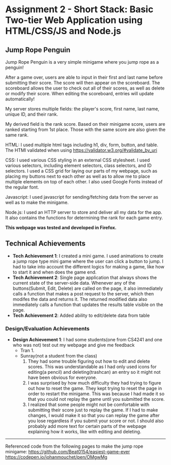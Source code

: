 Assignment 2 - Short Stack: Basic Two-tier Web Application using HTML/CSS/JS and Node.js  
===

## Jump Rope Penguin
Jump Rope Penguin is a very simple minigame where you jump rope as a penguin!

After a game over, users are able to input in their first and last name before submitting their score. The score will then appear on the scoreboard. The scoreboard allows the user to check out all of their scores, as well as delete or modify their score. When editing the scoreboard, entries will update automatically!

My server stores multiple fields: the player's score, first name, last name, unique ID, and their rank.

My derived field is the rank score. Based on their minigame score, users are ranked starting from 1st place. Those with the same score are also given the same rank.

HTML: I used multiple html tags including h1, div, form, button, and table. The HTMl validated when using https://validator.w3.org/#validate_by_uri

CSS: I used various CSS styling in an external CSS stylesheet. I used various selectors, including element selectors, class selectors, and ID selectors. I used a CSS grid for laying our parts of my webpage, such as placing my buttons next to each other as well as to allow me to place multiple elements on top of each other. I also used Google Fonts instead of the regular font.

Javascript: I used javascript for sending/fetching data from the server as well as to make the minigame.

Node.js: I used an HTTP server to store and deliver all my data for the app. It also contains the functions for determining the rank for each game entry.

**This webpage was tested and developed in Firefox.**


## Technical Achievements
- **Tech Achievement 1**: I created a mini game. I used animations to create a jump rope type mini game where the user can click a button to jump. I had to take into account the different logics for making a game, like how to start it and when does the game end.
- **Tech Achievement 2**: Single page application that always shows the current state of the server-side data. Whenever any of the buttons(Submit, Edit, Delete) are called on the page, it also immediately calls a function that makes a post request to the server, which then modifes the data and returns it. The returned modified data also immediately calls a function that updates the results table visible on the page.
- **Tech Achievement 2**: Added ability to edit/delete data from table

### Design/Evaluation Achievements
- **Design Achievement 1**: I had some students(one from CS4241 and one who was not) test out my webpage and give me feedback
    * Tran
        1. 
    * Sunray(not a student from the class)
        1. They had some trouble figuring out how to edit and delete scores. This was understandable as I had only used icons for editing(a pencil) and deleting(trashcan) an entry so it might not have been obvious for everyone.
        2. I was surprised by how much difficulty they had trying to figure out how to reset the game. They kept trying to reset the page in order to restart the minigame. This was because I had made it so that you could not replay the game until you submitted the score.
        3. I realized that some people might not be comfortable with submitting their score just to replay the game. If I had to make changes, I would make it so that you can replay the game after you lose regardless if you submit your score or not. I should also probably add more text for certain parts of the webpage explaining how it works, like with editing and deleting.


---

Referenced code from the following pages to make the jump rope minigame:
https://github.com/Beat0154/easiest-game-ever
https://codepen.io/johanmouchet/pen/OMgwMg
